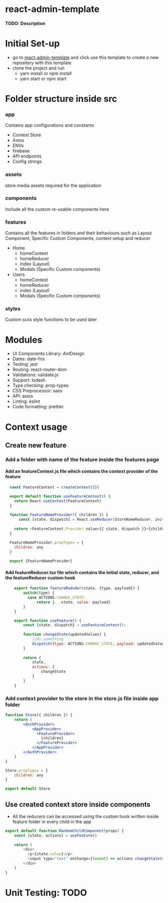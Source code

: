 # react-admin-template
#### TODO: Description

# Initial Set-up
- go to [react-admin-template](https://github.com/inme-digital-services/react-admin-template) and click use this template to create a new repository with this template
- clone the project and run 
    - yarn install or npm install
    - yarn start or npm start

# Folder structure inside src
### app
<p>Contains app configurations and constants</p>

- Context Store
- Axios
- ENVs
- firebase
- API endpoints
- Config strings

### assets
<p>store media assets required for the application</p>

### components
<p>Include all the custom re-usable components here</p>

### features
<p>Contains all the features in folders and their behaviours such as Layout Component, Specific Custom Components, context setup and reducer</p>

- Home
    - homeContext
    - homeReducer
    - index (Layout)
    - Modals (Specific Custom components)
- Users
  - homeContext
  - homeReducer
  - index (Layout)
  - Modals (Specific Custom components)

### styles
<p>Custom scss style functions to be used later</p>

# Modules
- UI Components Library: AntDesign
- Dates: date-fns
- Testing: jest
- Routing: react-router-dom
- Validations: validate.js
- Support: lodash
- Type checking: prop-types
- CSS Preprocessor: sass
- API: axios
- Linting: eslint
- Code formatting: prettier

# Context usage
## Create new feature
### Add a folder with name of the feature inside the features page
#### Add an featureContext.js file which contains the context provider of the feature
~~~js
  const FeatureContext = createContext({})

  export default function useFeatureContext() {
    return React.useContext(FeatureContext)
  }
  
  function FeatureNameProvider({ children }) {
      const [state, dispatch] = React.useReducer(StoreNameReducer, initialState, initializeState)
  
    return <FeatureContext.Provider value={{ state, dispatch }}>{children}</FeatureContext.Provider>
  }

  FeatureNameProvider.propTypes = {
    children: any
  }
  
  export {FeatureNameProvider}
~~~

#### Add featureReducer.tsx file which contains the initial state, reducer, and the featureReducer custom hook
~~~js
    export function featureReduder(state, {type, payload}) {
        switch(type) {
          case ACTIONS.CHANGE_STATE:
              return {...state, value: payload}
        }
    }

    export function useFeature() {
        const {state, dispatch} = useFeatureContext();
    
        function changeState(updatedValues) {
            //Do something
            dispatch({type: ACTIONS.CHANGE_STATE, payload: updatedValues})
        }
        
        return {
            state,
            actions: {
                changeState
            }
        }
    }
~~~

### Add context provider to the store in the store.js file inside app folder
~~~jsx
function Store({ children }) {
    return (
        <AuthProvider>
            <AppProvider>
              <FeatureProvider>
                {children}
              </FeatureProvider>
            </AppProvider>
        </AuthProvider>
    )
}

Store.propTypes = {
    children: any
}

export default Store
~~~

## Use created context store inside components
- All the reducers can be accessed using the custom hook written inside feature folder in every child in the app
~~~js
export default function RandomChildComponent(props) {
    const {state, actions} = useFeature()
  
    return (
        <div>
          <p>{state.value}</p>
          <input type="text" onChange={(event) => actions.changeState(event.target.value)}/>
        </div>
    )
}
~~~

# Unit Testing: TODO
